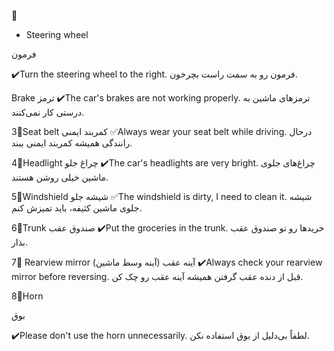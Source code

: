 🚗 

- Steering wheel

فرمون

✔️Turn the steering wheel to the right.
فرمون رو به سمت راست بچرخون.

Brake
ترمز
✔️The car's brakes are not working properly.
ترمزهای ماشین به درستی کار نمی‌کنند.

3⃣Seat belt
کمربند ایمنی
✅Always wear your seat belt while driving.
درحال رانندگی همیشه کمربند ایمنی ببند.

4⃣Headlight
چراغ جلو
✔️The car's headlights are very bright.
چراغ‌های جلوی ماشین خیلی روشن هستند.

5⃣Windshield
شیشه جلو
✅The windshield is dirty, I need to clean it.
شیشه جلوی ماشین کثیفه، باید تمیزش کنم.

6⃣Trunk
صندوق عقب
✔️Put the groceries in the trunk.
خریدها رو تو صندوق عقب بذار.


7⃣ Rearview mirror
آینه عقب (آینه وسط ماشین)
✔️Always check your rearview mirror before reversing.
قبل از دنده عقب گرفتن همیشه آینه عقب رو چک کن.

8⃣Horn

بوق

✔️Please don't use the horn unnecessarily.
لطفاً بی‌دلیل از بوق استفاده نکن.


